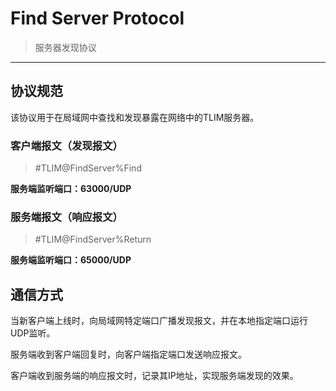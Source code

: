 # Find Server Protocol
> 服务器发现协议

---

## 协议规范

该协议用于在局域网中查找和发现暴露在网络中的TLIM服务器。

### 客户端报文（发现报文）
> #TLIM@FindServer%Find

**服务端监听端口：63000/UDP**

### 服务端报文（响应报文）
> #TLIM@FindServer%Return

**服务端监听端口：65000/UDP**

## 通信方式

当新客户端上线时，向局域网特定端口广播发现报文，并在本地指定端口运行UDP监听。

服务端收到客户端回复时，向客户端指定端口发送响应报文。

客户端收到服务端的响应报文时，记录其IP地址，实现服务端发现的效果。
